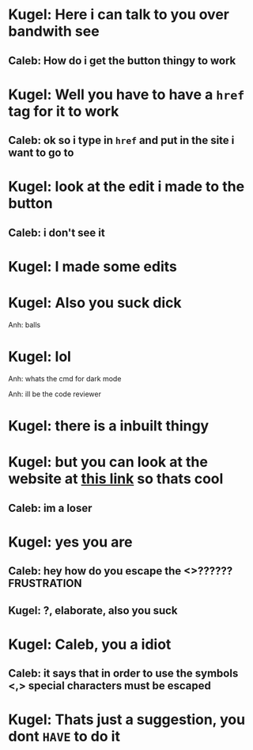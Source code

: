 # Kugel: Here i can talk to you over bandwith see

## Caleb: How do i get the button thingy to work

# Kugel: Well you have to have a `href` tag for it to work

## Caleb: ok so i type in `href` and put in the site i want to go to

# Kugel: look at the edit i made to the button

## Caleb: i don't see it

# Kugel: I made some edits

# Kugel: Also you suck dick

Anh: balls

# Kugel: lol

Anh: whats the cmd for dark mode

Anh: ill be the code reviewer

# Kugel: there is a inbuilt thingy

# Kugel: but you can look at the website at [this link](https://www.kugelblitz.gq) so thats cool

## Caleb: im a loser

# Kugel: yes you are

## Caleb: hey how do you escape the <>?????? FRUSTRATION

## Kugel: ?, elaborate, also you suck

# Kugel: Caleb, you a idiot

## Caleb: it says that in order to use the symbols <,> special characters must be escaped

# Kugel: Thats just a suggestion, you dont `HAVE` to do it

##

##

##

##

##

##

##

##

##
